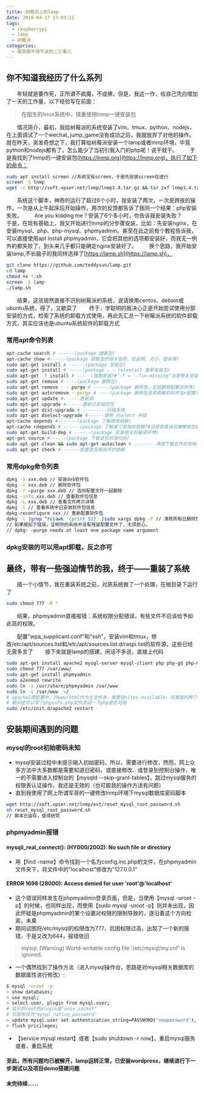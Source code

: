 ```yaml
---
title: 树莓派上的lamp
date: 2018-04-17 17:03:21
tags:
  - raspberrypi
  - lamp
  - 树莓派
categories:
  - 服务器不得不说的二三事儿
---
```


## 你不知道我经历了什么系列

&emsp;&emsp;年轻就是要作死，正所谓不疯魔，不成佛，但是，我这一作，给自己凭白增加了一天的工作量，以下经验写在前面：

> 在陌生的linux系统中，慎重使用lnmp一键安装包

<!--more-->
&emsp;&emsp;情况简介，最初，我给树莓派的系统安装了vim、tmux、python、nodejs，在上面调试了一个wechat_jump_game没有成功之后，我就放弃了对他的操作。就在昨天，突发奇想之下，我打算给树莓派安装一个lamp或者lnmp环境，毕竟python和nodejs都有了，怎么能少了当初引我入门的php呢！说干就干。
&emsp;&emsp;于是我找到了lnmp的一键安装包[https://lnmp.org](https://lnmp.org)，执行了如下的命令：

```bash
sudo apt install screen //系统没有screen，于是先安装screen在进行
screen -S lnmp
wget -c http://soft.vpser.net/lnmp/lnmp1.4.tar.gz && tar zxf lnmp1.4.tar.gz && cd lnmp1.4 && ./install.sh lnmp
```

&emsp;&emsp;系统这个脚本，神奇的运行了超过6个小时，我安装了两次，一次是跨夜的操作，一次是从上午起床后开始操作，两次的反馈都告诉了我同一个结果：php安装失败。
&emsp;&emsp;Are you kidding me？安装了6个多小时，你告诉我安装失败？
&emsp;&emsp;于是，在现有基础上，我又开始进行lnmp的分步骤安装，比如：先安装nginx，在安装mysql、php、php-mysql、phpmyadmin。甚至在此之前有个教程告诉我，可以直接使用apt install phpmyadmin，它会把其他的选项都安装好，而我无一例外的都失败了，到头来几乎都只能确定nginx安装好了。
&emsp;&emsp;换个思路，我开始安装lamp,不长脑子的我同样选择了[https://lamp.sh](https://lamp.sh)，

```bash
git clone https://github.com/teddysun/lamp.git
cd lamp
chmod +x *.sh
screen -S lamp
./lamp.sh
```

&emsp;&emsp;结果，这货居然直接不识别树莓派的系统，说请换用centos、debain或ubuntu系统，得了，又歇菜了
&emsp;&emsp;终于，学聪明的我决心正是开始尝试使用分部安装的方式，检索了系统的卸载方式使用，再此先汇总一下树莓派系统的软件卸载方式，其实应该也是ubuntu系统软件的卸载方式

### 常用apt命令列表

```bash
apt-cache search # ------(package 搜索包)
apt-cache show #------(package 获取包的相关信息，如说明、大小、版本等)
sudo apt-get install # ------(package 安装包)
sudo apt-get install # -----(package - - reinstall 重新安装包)
sudo apt-get -f install # -----(强制安装?#"-f = --fix-missing"当是修复安装吧...)
sudo apt-get remove #-----(package 删除包)
sudo apt-get remove - - purge # ------(package 删除包，包括删除配置文件等)
sudo apt-get autoremove --purge # ----(package 删除包及其依赖的软件包+配置文件等（只对6.10有效，强烈推荐）)
sudo apt-get update #------更新源
sudo apt-get upgrade #------更新已安装的包
sudo apt-get dist-upgrade # ---------升级系统
sudo apt-get dselect-upgrade #------使用 dselect 升级
apt-cache depends #-------(package 了解使用依赖)
apt-cache rdepends # ------(package 了解某个具体的依赖?#当是查看该包被哪些包依赖吧...)
sudo apt-get build-dep # ------(package 安装相关的编译环境)
apt-get source #------(package 下载该包的源代码)
sudo apt-get clean && sudo apt-get autoclean # --------清理下载文件的存档 && 只清理过时的包
sudo apt-get check #-------检查是否有损坏的依赖
```

### 常用dpkg命令列表

```bash
dpkg -i xxx.deb // 安装deb软件包
dpkg -r xxx.deb // 删除软件包
dpkg -r –purge xxx.deb // 连同配置文件一起删除
dpkg -info xxx.deb // 查看软件包信息
dpkg -L xxx.deb // 查看文件拷贝详情
dpkg -l // 查看系统中已安装软件包信息
dpkg-reconfigure xxx // 重新配置软件包
dpkg -l |grep ^rc|awk '{print $2}' |sudo xargs dpkg -P // 清除所有已删除包的残馀配置文件
// 如果报如下错误，证明你的系统中没有残留配置文件了，无须担心。
// dpkg: –purge needs at least one package name argument
```

### dpkg安装的可以用apt卸载，反之亦可

## 最终，带有一些强迫情节的我，终于——重装了系统

&emsp;&emsp;插一个小情节，我在重装系统之前，对原系统做了一个处理，在根目录下运行了

```bash
sudo chmod 777 -R *
```

&emsp;&emsp;结果，phpmyadmin直接报错：系统权限分配错误，有些文件不应该给予如此高的权限。

&emsp;&emsp;配置"wpa_supplicant.conf"和"ssh"，安装vim和tmux，修改/etc/apt/sources.list和/etc/apt/sources.list.d/raspi.list的软件源，这些已经无需多言了
&emsp;&emsp;接下来就是lamp的搭建，闲话不多说，直接上代码

```bash
sudo apt-get install apache2 mysql-server mysql-client php php-gd php-mysql
sudo chmod 777 /var/www/
sudo apt-get install phpmyadmin
sudo a2enmod rewrite
sudo ln -s /usr/share/phpmyadmin /var/www
sudo ln -s /var/www  ~/
# apache2原配置中，将www/html作为主文件夹，需要进sites-available，将里面的两个conf文件中主文件夹路径修改为www
# 期间还可以写个phpinfo.php文件测试一下php是否可用
sudo /etc/init.d/apache2 restart
```

## 安装期间遇到的问题

### mysql的root初始密码未知

* mysql安装过程中未提示输入初始密码，所以，需要进行修改，然而，网上众多方法中大多数都是需要知道旧密码，或直接修改、或登录到控制台操作，唯一的不需要进入控制台的【mysqld --skip-grant-tables】，跳过mysql服务的权限表认证操作，我还是无效的（也可能我的操作方法有问题）
* 直到我使用了网上所谓军哥的一键修改lnmp环境下mysql数据库密码脚本

```bash
wget http://soft.vpser.net/lnmp/ext/reset_mysql_root_password.sh
sh reset_mysql_root_password.sh
// 脚本已留存，值得研究
```

### phpmyadmin报错

#### mysqli_real_connect(): (HY000/2002): No such file or directory

* 用【find -name】命令找到一个名为config.inc.php的文件，在phpmyadmin文件夹下，将文件中的"localhost"修改为"127.0.0.1"

#### ERROR 1698 (28000): Access denied for user 'root'@'localhost'

* 这个错误同样发生在phpmyadmin登录页面，但是，当使用【mysql -uroot -p】的时候，也同样出现，而使用【sudo mysql -uroot -p】则并未出现，因此怀疑是phpmyadmin的某个设置对权限的限制导致的，遂沿着这个方向检索，未果
* 期间试图将/etc/mysql的权限改为777，后因权限过高，出现了一个新的报错，于是又改为644，报错依旧
> mysql: [Warning] World-writable config file '/etc/mysql/my.cnf' is ignored.
* 一个偶然找到了操作方法（进入mysql操作台，思路是对mysql相关数据库的数据属性进行修改）:

```bash
$ mysql -uroot -p
> show databases;
> use mysql;
> select user, plugin from mysql.user;
# 显示的root的plugin是"unix_socket"
# 将其修改为"mysql_native_password"
> update mysql.user set authentication_string=PASSWORD('newpassword'), plugin='mysql_native_password' where user='root';
> flush pricileges;
```

* 【service mysql restart】或者【sudo shutdown -r now】，重启mysql服务或者，重启系统

#### 至此，所有问题均已被解开，lamp运转正常，已安装wordpress，继续进行下一步测试以及项目demo搭建问题

#### 未完待续......